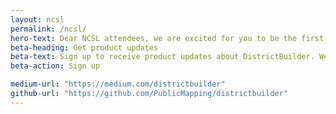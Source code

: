 ```yaml
---
layout: ncsl
permalink: /ncsl/
hero-text: Dear NCSL attendees, we are excited for you to be the first to try the <b>all-new DistrictBuilder</b>. DistrictBuilder is a free and open source redistricting software tool that empowers the public to draw legal redistricting maps across the country. Our new version introduces block-level editing, population labels, and more.
beta-heading: Get product updates
beta-text: Sign up to receive product updates about DistrictBuilder. We have many exciting improvements planned over the next year on our <a href="https://github.com/PublicMapping/db-roadmap/projects/1">product roadmap</a> and we hope you will stay in touch.
beta-action: Sign up

medium-url: "https://medium.com/districtbuilder"
github-url: "https://github.com/PublicMapping/districtbuilder"
---
```

